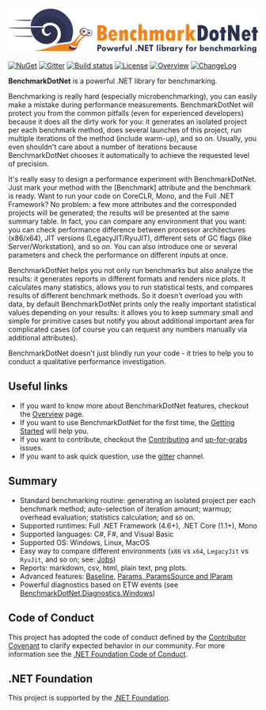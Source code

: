 ![](docs/guide/logo/logo-wide.png)

[![NuGet](https://img.shields.io/nuget/v/BenchmarkDotNet.svg)](https://www.nuget.org/packages/BenchmarkDotNet/) [![Gitter](https://img.shields.io/gitter/room/dotnet/BenchmarkDotNet.svg)](https://gitter.im/dotnet/BenchmarkDotNet) [![Build status](https://img.shields.io/appveyor/ci/dotnetfoundation/benchmarkdotnet/master.svg?label=appveyor)](https://ci.appveyor.com/project/dotnetfoundation/benchmarkdotnet/branch/master) [![License](https://img.shields.io/badge/license-MIT-blue.svg)](LICENSE.md) [![Overview](https://img.shields.io/badge/docs-Overview-green.svg?style=flat)](http://benchmarkdotnet.org/Overview.htm) [![ChangeLog](https://img.shields.io/badge/docs-ChangeLog-green.svg?style=flat)](https://github.com/dotnet/BenchmarkDotNet/wiki/ChangeLog)

**BenchmarkDotNet** is a powerful .NET library for benchmarking.

Benchmarking is really hard (especially microbenchmarking), you can easily make a mistake during performance measurements.
BenchmarkDotNet will protect you from the common pitfalls (even for experienced developers) because it does all the dirty work for you:
  it generates an isolated project per each benchmark method,
  does several launches of this project,
  run multiple iterations of the method (include warm-up), and so on.
Usually, you even shouldn't care about a number of iterations because BenchmarkDotNet chooses it automatically to achieve the requested level of precision.

It's really easy to design a performance experiment with BenchmarkDotNet.
Just mark your method with the [Benchmark] attribute and the benchmark is ready.
Want to run your code on CoreCLR, Mono, and the Full .NET Framework?
No problem: a few more attributes and the corresponded projects will be generated; the results will be presented at the same summary table.
In fact, you can compare any environment that you want:
  you can check performance difference between processor architectures (x86/x64),
  JIT versions (LegacyJIT/RyuJIT),
  different sets of GC flags (like Server/Workstation),
  and so on.
You can also introduce one or several parameters and check the performance on different inputs at once.

BenchmarkDotNet helps you not only run benchmarks but also analyze the results: it generates reports in different formats and renders nice plots.
It calculates many statistics, allows you to run statistical tests, and compares results of different benchmark methods.
So it doesn't overload you with data, by default BenchmarkDotNet prints only the really important statistical values depending on your results:
  it allows you to keep summary small and simple for primitive cases but notify you about additional important area for complicated cases
  (of course you can request any numbers manually via additional attributes).

BenchmarkDotNet doesn't just blindly run your code - it tries to help you to conduct a qualitative performance investigation.

## Useful links
* If you want to know more about BenchmarkDotNet features, checkout the [Overview](http://benchmarkdotnet.org/Overview.htm) page.
* If you want to use BenchmarkDotNet for the first time, the [Getting Started](http://benchmarkdotnet.org/GettingStarted.htm) will help you.
* If you want to contribute, checkout the [Contributing](http://benchmarkdotnet.org/Contributing.htm) and [up-for-grabs](https://github.com/dotnet/BenchmarkDotNet/issues?q=is%3Aopen+is%3Aissue+label%3Aup-for-grabs) issues.
* If you want to ask quick question, use the [gitter](https://gitter.im/dotnet/BenchmarkDotNet) channel.

## Summary

* Standard benchmarking routine: generating an isolated project per each benchmark method; auto-selection of iteration amount; warmup; overhead evaluation; statistics calculation; and so on.
* Supported runtimes: Full .NET Framework (4.6+), .NET Core (1.1+), Mono
* Supported languages: C#, F#, and Visual Basic
* Supported OS: Windows, Linux, MacOS
* Easy way to compare different environments (`x86` vs `x64`, `LegacyJit` vs `RyuJit`, and so on; see: [Jobs](http://benchmarkdotnet.org/Configs/Jobs.htm))
* Reports: markdown, csv, html, plain text, png plots.
* Advanced features: [Baseline](http://benchmarkdotnet.org/Advanced/Baseline.htm), [Params, ParamsSource and IParam](http://benchmarkdotnet.org/Advanced/Params.htm)
* Powerful diagnostics based on ETW events (see [BenchmarkDotNet.Diagnostics.Windows](https://www.nuget.org/packages/BenchmarkDotNet.Diagnostics.Windows/))

## Code of Conduct

This project has adopted the code of conduct defined by the [Contributor Covenant](http://contributor-covenant.org/)
to clarify expected behavior in our community.
For more information see the [.NET Foundation Code of Conduct](https://dotnetfoundation.org/code-of-conduct). 

## .NET Foundation

This project is supported by the [.NET Foundation](https://dotnetfoundation.org).